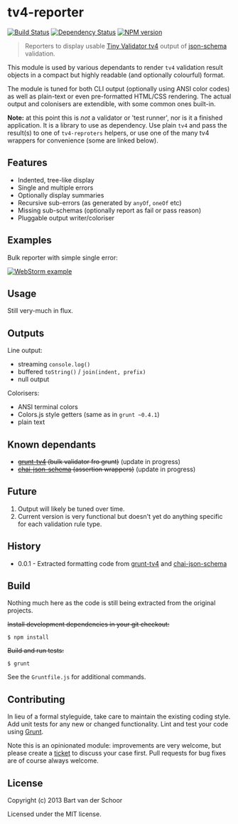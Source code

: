 # tv4-reporter

[![Build Status](https://secure.travis-ci.org/Bartvds/tv4-reporter.png?branch=master)](http://travis-ci.org/Bartvds/tv4-reporter) [![Dependency Status](https://gemnasium.com/Bartvds/tv4-reporter.png)](https://gemnasium.com/Bartvds/tv4-reporter) [![NPM version](https://badge.fury.io/js/tv4-reporter.png)](http://badge.fury.io/js/tv4-reporter)

> Reporters to display usable [Tiny Validator tv4](https://github.com/geraintluff/tv4) output of [json-schema](http://jsonschema.org) validation.

This module is used by various dependants to render `tv4` validation result objects in a compact but highly readable (and optionally colourful) format.

The module is tuned for both CLI output (optionally using ANSI color codes) as well as plain-text or even pre-formatted HTML/CSS rendering. The actual output and colonisers are extendible, with some common ones built-in.

**Note:** at this point this is *not* a validator or 'test runner', nor is it a finished application. It is a library to use as dependency. Use plain `tv4` and pass the result(s) to one of `tv4-reproters` helpers, or use one of the many tv4 wrappers for convenience (some are linked below). 

## Features

* Indented, tree-like display
* Single and multiple errors
* Optionally display summaries
* Recursive sub-errors (as generated by `anyOf`, `oneOf` etc)
* Missing sub-schemas (optionally report as fail or pass reason)
* Pluggable output writer/coloriser

## Examples

Bulk reporter with simple single error:

[![WebStorm example](https://github.com/Bartvds/master/tv4-reporter/media/webstorm-example-01.png.png)](https://github.com/Bartvds/master/tv4-reporter/media/webstorm-example-01.png.png)

## Usage

Still very-much in flux.

## Outputs

Line output:

* streaming `console.log()`
* buffered `toString()` / `join(indent, prefix)`
* null output

Colorisers:

* ANSI terminal colors
* Colors.js style getters (same as in `grunt ~0.4.1`)
* plain text

## Known dependants

* ~~[grunt-tv4](https://github.com/Bartvds/grunt-tv4) (bulk validator fro grunt)~~ (update in progress)
* ~~[chai-json-schema](https://github.com/Bartvds/chai-json-schema) (assertion wrappers)~~ (update in progress)

## Future

1. Output will likely be tuned over time.
1. Current version is very functional but doesn't yet do anything specific for each validation rule type.

## History

* 0.0.1 - Extracted formatting code from [grunt-tv4](https://github.com/Bartvds/grunt-tv4) and [chai-json-schema](https://github.com/Bartvds/chai-json-schema)

## Build

Nothing much here as the code is still being extracted from the original projects.

~~Install development dependencies in your git checkout:~~

    $ npm install

~~Build and run tests:~~

    $ grunt

See the `Gruntfile.js` for additional commands.

## Contributing

In lieu of a formal styleguide, take care to maintain the existing coding style. Add unit tests for any new or changed functionality. Lint and test your code using [Grunt](http://gruntjs.com/).

Note this is an opinionated module: improvements are very welcome, but please create a [ticket](https://github.com/Bartvds/tv4-reporter/issues) to discuss your case first. Pull requests for bug fixes are of course always welcome. 

## License

Copyright (c) 2013 Bart van der Schoor

Licensed under the MIT license.